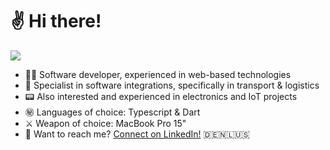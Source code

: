 # ✌️ Hi there!
![](https://media.giphy.com/media/8Iv5lqKwKsZ2g/giphy.gif)

- 🧑‍💻 Software developer, experienced in web-based technologies
- 🔗 Specialist in software integrations, specifically in transport & logistics
- 📟 Also interested and experienced in electronics and IoT projects
- ㊙️ Languages of choice: Typescript & Dart
- ⚔️ Weapon of choice: MacBook Pro 15"
- 🚀 Want to reach me? [Connect on LinkedIn!](https://www.linkedin.com/in/jonasweidner/) 🇩🇪🇳🇱🇺🇸

